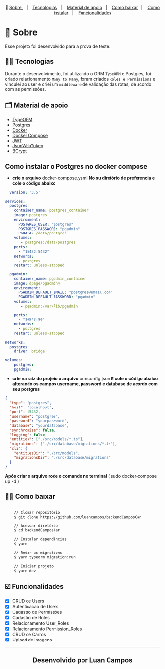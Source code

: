 <p align="center">🎉
  <a href="#-sobre"> Sobre </a>&nbsp;&nbsp;&nbsp;|&nbsp;&nbsp;&nbsp;
  <a href="#-conceitos-ensinados">Tecnologias</a>&nbsp;&nbsp;&nbsp;|&nbsp;&nbsp;&nbsp;
  <a href="#-material-de-apoio">Material de apoio</a>&nbsp;&nbsp;&nbsp;|&nbsp;&nbsp;&nbsp;
    <a href="#-como-baixar">Como baixar</a>&nbsp;&nbsp;&nbsp;|&nbsp;&nbsp;&nbsp;
    <a href="#-como-instalar">Como instalar</a>&nbsp;&nbsp;&nbsp;|&nbsp;&nbsp;&nbsp;
    <a href="#️-funcionalidades">Funcionalidades</a>
</p>

# 🔖 Sobre

Esse projeto foi desenvolvido para a prova de teste.

## ✍🏻 Tecnologias

Durante o desenvolvimento, foi utilizando o ORM `TypeORM` e Postgres, foi criado relacionamento `Many to Many`, foram criados `Roles e Permissions` e vinculei ao user e criei um `middleware` de validação das rotas, de acordo com as permissões.

## 🗂 Material de apoio

- [TypeORM](https://typeorm.io)
- [Postgres](https://www.postgresql.org/)
- [Docker](https://docs.docker.com/get-docker/)
- [Docker Compose](https://docs.docker.com/compose/install/)
- [JWT](https://jwt.io)
- [JsonWebToken](https://npmjs.com/package/jsonwebtoken)
- [BCrypt](https://npmjs.com/package/bcrypt)

## Como instalar o Postgres no docker compose

- **crie o arquivo** docker-compose.yaml **No su diretório de preferencia e cole o código abaixo**

```yaml
  version: '3.5'

services:
  postgres:
    container_name: postgres_container
    image: postgres
    environment:
      POSTGRES_USER: "postgres"
      POSTGRES_PASSWORD: "pgadmin"
      PGDATA: /data/postgres
    volumes:
       - postgres:/data/postgres
    ports:
      - "15432:5432"
    networks:
      - postgres
    restart: unless-stopped

  pgadmin:
    container_name: pgadmin_container
    image: dpage/pgadmin4
    environment:
      PGADMIN_DEFAULT_EMAIL: "postgres@email.com"
      PGADMIN_DEFAULT_PASSWORD: "pgadmin"
    volumes:
       - pgadmin:/var/lib/pgadmin

    ports:
      - "16543:80"
    networks:
      - postgres
    restart: unless-stopped

networks:
  postgres:
    driver: bridge

volumes:
    postgres:
    pgadmin:
```

- **crie na raiz do projeto o arquivo** ormconfig.json **E cole o código abaixo alterando os campos username, password e database de acordo com seu postgres**

```json
{
  "type": "postgres",
  "host": "localhost",
  "port": 15432,
  "username": "postgres",
  "password": "yourpassword",
  "database": "yourdatabase",
  "synchronize": false,
  "logging": false,
  "entities": ["./src/models/*.ts"],
  "migrations": ["./src/database/migrations/*.ts"],
  "cli": {
    "entitiesDir": "./src/models",
    "migrationsDir": "./src/database/migrations"
  }
}
```

**Após criar o arquivo rode o comando no terminal** ( sudo docker-compose up -d )

## 👍🏻 Como baixar

```bash

    // Clonar repositório
    $ git clone https://github.com/luancampos/backendCamposCar

    // Acessar diretório
    $ cd backendCamposCar

    // Instalar dependências
    $ yarn

    // Rodar as migrations
    $ yarn typeorm migration:run

    // Iniciar projeto
    $ yarn dev
```

## ☑️ Funcionalidades

- [x] CRUD de Users <br/>
- [x] Autenticacao de Users<br/>
- [x] Cadastro de Permissões<br/>
- [x] Cadastro de Roles<br/>
- [x] Relacionamento User_Roles<br/>
- [x] Relacionamento Permission_Roles<br/>
- [x] CRUD de Carros<br/>
- [x] Upload de imagens<br />

---

<h2 align="center">Desenvolvido por  Luan Campos </h2>
